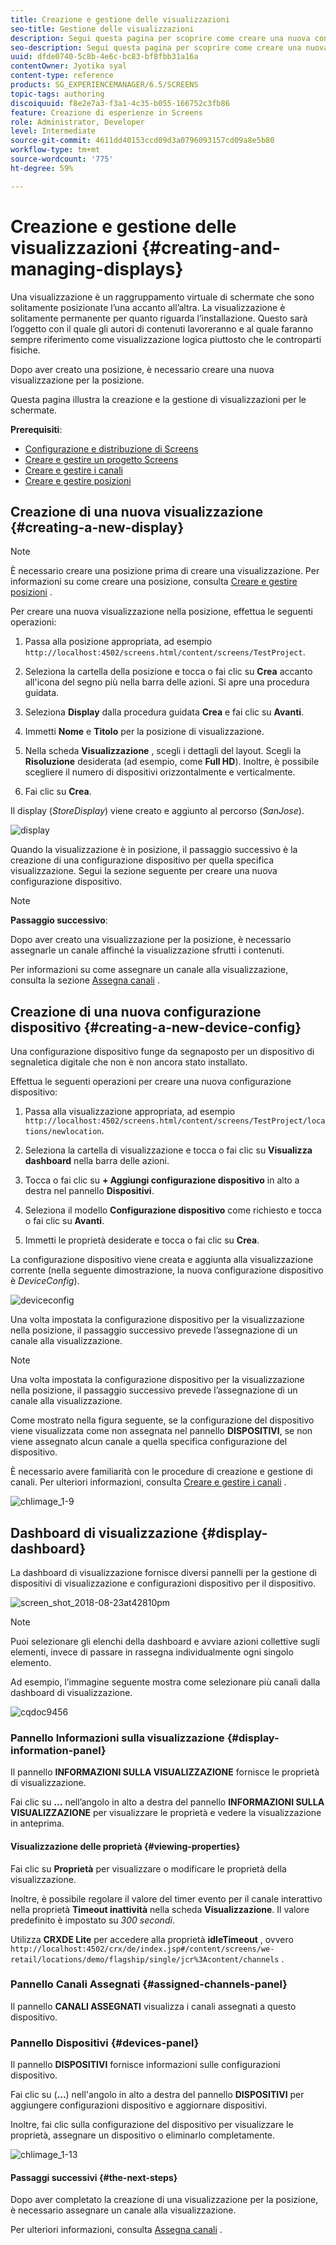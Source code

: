 ```yaml
---
title: Creazione e gestione delle visualizzazioni
seo-title: Gestione delle visualizzazioni
description: Segui questa pagina per scoprire come creare una nuova configurazione dispositivo e di visualizzazione. Inoltre, scopri la dashboard di visualizzazione.
seo-description: Segui questa pagina per scoprire come creare una nuova configurazione dispositivo e di visualizzazione. Inoltre, scopri la dashboard di visualizzazione.
uuid: dfde0740-5c8b-4e6c-bc83-bf8fbb31a16a
contentOwner: Jyotika syal
content-type: reference
products: SG_EXPERIENCEMANAGER/6.5/SCREENS
topic-tags: authoring
discoiquuid: f8e2e7a3-f3a1-4c35-b055-166752c3fb86
feature: Creazione di esperienze in Screens
role: Administrator, Developer
level: Intermediate
source-git-commit: 4611dd40153ccd09d3a0796093157cd09a8e5b80
workflow-type: tm+mt
source-wordcount: '775'
ht-degree: 59%

---
```



# Creazione e gestione delle visualizzazioni {#creating-and-managing-displays}

Una visualizzazione è un raggruppamento virtuale di schermate che sono solitamente posizionate l’una accanto all’altra. La visualizzazione è solitamente permanente per quanto riguarda l’installazione. Questo sarà l’oggetto con il quale gli autori di contenuti lavoreranno e al quale faranno sempre riferimento come visualizzazione logica piuttosto che le controparti fisiche.

Dopo aver creato una posizione, è necessario creare una nuova visualizzazione per la posizione.

Questa pagina illustra la creazione e la gestione di visualizzazioni per le schermate.

**Prerequisiti**:

* [Configurazione e distribuzione di Screens](configuring-screens-introduction.md)
* [Creare e gestire un progetto Screens](creating-a-screens-project.md)
* [Creare e gestire i canali](managing-channels.md)
* [Creare e gestire posizioni](managing-locations.md)

## Creazione di una nuova visualizzazione {#creating-a-new-display}

>[!NOTE]
>
>È necessario creare una posizione prima di creare una visualizzazione. Per informazioni su come creare una posizione, consulta [Creare e gestire posizioni](managing-locations.md) .

Per creare una nuova visualizzazione nella posizione, effettua le seguenti operazioni:

1. Passa alla posizione appropriata, ad esempio `http://localhost:4502/screens.html/content/screens/TestProject`.
1. Seleziona la cartella della posizione e tocca o fai clic su **Crea** accanto all&#39;icona del segno più nella barra delle azioni. Si apre una procedura guidata.
1. Seleziona **Display** dalla procedura guidata **Crea** e fai clic su **Avanti**.

1. Immetti **Nome** e **Titolo** per la posizione di visualizzazione.

1. Nella scheda **Visualizzazione** , scegli i dettagli del layout. Scegli la **Risoluzione** desiderata (ad esempio, come **Full HD**). Inoltre, è possibile scegliere il numero di dispositivi orizzontalmente e verticalmente.

1. Fai clic su **Crea**.

Il display (*StoreDisplay*) viene creato e aggiunto al percorso (*SanJose*).

![display](assets/display.gif)

Quando la visualizzazione è in posizione, il passaggio successivo è la creazione di una configurazione dispositivo per quella specifica visualizzazione. Segui la sezione seguente per creare una nuova configurazione dispositivo.

>[!NOTE]
>
>**Passaggio successivo**:
>
>Dopo aver creato una visualizzazione per la posizione, è necessario assegnarle un canale affinché la visualizzazione sfrutti i contenuti.
>
>Per informazioni su come assegnare un canale alla visualizzazione, consulta la sezione [Assegna canali](channel-assignment.md) .

## Creazione di una nuova configurazione dispositivo {#creating-a-new-device-config}

Una configurazione dispositivo funge da segnaposto per un dispositivo di segnaletica digitale che non è non ancora stato installato.

Effettua le seguenti operazioni per creare una nuova configurazione dispositivo:

1. Passa alla visualizzazione appropriata, ad esempio `http://localhost:4502/screens.html/content/screens/TestProject/locations/newlocation`.
1. Seleziona la cartella di visualizzazione e tocca o fai clic su **Visualizza dashboard** nella barra delle azioni.
1. Tocca o fai clic su **+ Aggiungi configurazione dispositivo** in alto a destra nel pannello **Dispositivi**.

1. Seleziona il modello **Configurazione dispositivo** come richiesto e tocca o fai clic su **Avanti**.

1. Immetti le proprietà desiderate e tocca o fai clic su **Crea**.

La configurazione dispositivo viene creata e aggiunta alla visualizzazione corrente (nella seguente dimostrazione, la nuova configurazione dispositivo è *DeviceConfig*).

![deviceconfig](assets/deviceconfig.gif)

Una volta impostata la configurazione dispositivo per la visualizzazione nella posizione, il passaggio successivo prevede l’assegnazione di un canale alla visualizzazione.

>[!NOTE]
>
>Una volta impostata la configurazione dispositivo per la visualizzazione nella posizione, il passaggio successivo prevede l’assegnazione di un canale alla visualizzazione.
>
>Come mostrato nella figura seguente, se la configurazione del dispositivo viene visualizzata come non assegnata nel pannello **DISPOSITIVI**, se non viene assegnato alcun canale a quella specifica configurazione del dispositivo.
>
>È necessario avere familiarità con le procedure di creazione e gestione di canali. Per ulteriori informazioni, consulta [Creare e gestire i canali](managing-channels.md) .

![chlimage_1-9](assets/chlimage_1-9.png)

## Dashboard di visualizzazione {#display-dashboard}

La dashboard di visualizzazione fornisce diversi pannelli per la gestione di dispositivi di visualizzazione e configurazioni dispositivo per il dispositivo.

![screen_shot_2018-08-23at42810pm](assets/screen_shot_2018-08-23at42810pm.png)

>[!NOTE]
>
>Puoi selezionare gli elenchi della dashboard e avviare azioni collettive sugli elementi, invece di passare in rassegna individualmente ogni singolo elemento.
>
>Ad esempio, l’immagine seguente mostra come selezionare più canali dalla dashboard di visualizzazione.

![cqdoc9456](assets/cqdoc9456.gif)

### Pannello Informazioni sulla visualizzazione {#display-information-panel}

Il pannello **INFORMAZIONI SULLA VISUALIZZAZIONE** fornisce le proprietà di visualizzazione.

Fai clic su **...** nell’angolo in alto a destra del pannello **INFORMAZIONI SULLA VISUALIZZAZIONE** per visualizzare le proprietà e vedere la visualizzazione in anteprima.


#### Visualizzazione delle proprietà {#viewing-properties}

Fai clic su **Proprietà** per visualizzare o modificare le proprietà della visualizzazione.

Inoltre, è possibile regolare il valore del timer evento per il canale interattivo nella proprietà **Timeout inattività** nella scheda **Visualizzazione**. Il valore predefinito è impostato su *300 secondi*.

Utilizza **CRXDE Lite** per accedere alla proprietà **idleTimeout** , ovvero `http://localhost:4502/crx/de/index.jsp#/content/screens/we-retail/locations/demo/flagship/single/jcr%3Acontent/channels` .


### Pannello Canali Assegnati {#assigned-channels-panel}

Il pannello **CANALI ASSEGNATI** visualizza i canali assegnati a questo dispositivo.


### Pannello Dispositivi {#devices-panel}

Il pannello **DISPOSITIVI** fornisce informazioni sulle configurazioni dispositivo.

Fai clic su (**...**) nell&#39;angolo in alto a destra del pannello **DISPOSITIVI** per aggiungere configurazioni dispositivo e aggiornare dispositivi.

Inoltre, fai clic sulla configurazione del dispositivo per visualizzare le proprietà, assegnare un dispositivo o eliminarlo completamente.

![chlimage_1-13](assets/chlimage_1-13.png)

#### Passaggi successivi {#the-next-steps}

Dopo aver completato la creazione di una visualizzazione per la posizione, è necessario assegnare un canale alla visualizzazione.

Per ulteriori informazioni, consulta [Assegna canali](channel-assignment.md) .
